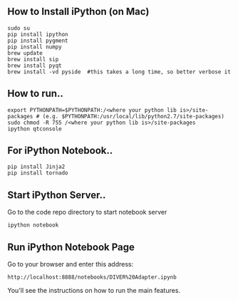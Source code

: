 ## How to Install iPython (on Mac)
```
sudo su
pip install ipython
pip install pygment
pip install numpy
brew update
brew install sip
brew install pyqt
brew install -vd pyside  #this takes a long time, so better verbose it
```

## How to run..
```
export PYTHONPATH=$PYTHONPATH:/<where your python lib is>/site-packages # (e.g. $PYTHONPATH:/usr/local/lib/python2.7/site-packages) 
sudo chmod -R 755 /<where your python lib is>/site-packages
ipython qtconsole
```
## For iPython Notebook..
```
pip install Jinja2
pip install tornado
```
## Start iPython Server..
Go to the code repo directory to start notebook server
```
ipython notebook
```
## Run iPython Notebook Page
Go to your browser and enter this address:
```
http://localhost:8888/notebooks/DIVER%20Adapter.ipynb
```
You'll see the instructions on how to run the main features. 
